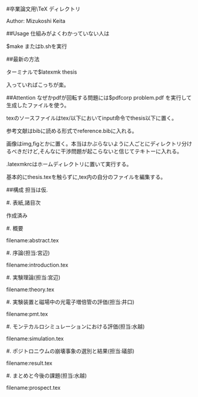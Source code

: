 #卒業論文用\TeX ディレクトリ

Author: Mizukoshi Keita

##Usage
仕組みがよくわかっていない人は

$make
またはb.shを実行

##最新の方法

ターミナルで$latexmk thesis

入っていればこっちが楽。

##Attention
なぜかpdfが回転する問題には$pdfcorp problem.pdf を実行して生成したファイルを使う。

texのソースファイルはtex/以下においてinput命令でthesis以下に置く。

参考文献はbibに読める形式でreference.bibに入れる。

画像はimg,figとかに置く。本当はかぶらないように人ごとにディレクトリ分けるべきだけど,そんなに干渉問題が起こらないと信じてテキトーに入れる。

.latexmkrcはホームディレクトリに置いて実行する。

基本的にthesis.texを触らずに,tex内の自分のファイルを編集する。

##構成
担当は仮.

#. 表紙,諸目次

作成済み

#. 概要

filename:abstract.tex

#. 序論(担当:宮辺)

filename:introduction.tex

#. 実験理論(担当:宮辺)

filename:theory.tex

#. 実験装置と磁場中の光電子増倍管の評価(担当:井口)

filename:pmt.tex

#. モンテカルロシミュレーションにおける評価(担当:水越)

filename:simulation.tex

#. ポジトロニウムの崩壊事象の選別と結果(担当:礒部)

filename:result.tex

#. まとめと今後の課題(担当:水越)

filename:prospect.tex


